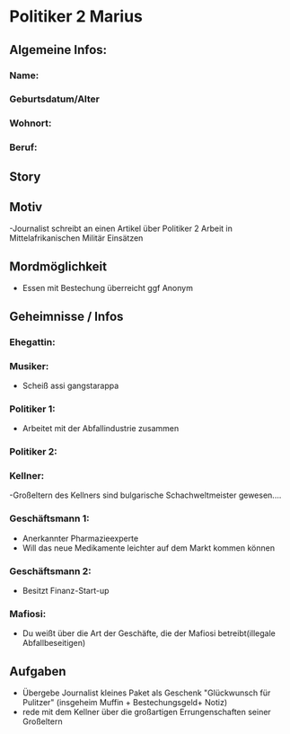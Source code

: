 # Politiker 2 Marius

## Algemeine Infos:
### Name:
### Geburtsdatum/Alter
### Wohnort:
### Beruf:

## Story

## Motiv
-Journalist schreibt an einen Artikel über Politiker 2 Arbeit in Mittelafrikanischen Militär Einsätzen
## Mordmöglichkeit
- Essen mit Bestechung überreicht ggf Anonym
## Geheimnisse / Infos

### Ehegattin:

### Musiker:
- Scheiß assi gangstarappa
### Politiker 1:
- Arbeitet mit der Abfallindustrie zusammen
### Politiker 2:

### Kellner:
-Großeltern des Kellners sind bulgarische Schachweltmeister gewesen....
### Geschäftsmann 1:
- Anerkannter Pharmazieexperte
- Will das neue Medikamente leichter auf dem Markt kommen können
### Geschäftsmann 2:
- Besitzt Finanz-Start-up
### Mafiosi:
- Du weißt über die Art der Geschäfte, die der Mafiosi betreibt(illegale Abfallbeseitigen)
## Aufgaben
- Übergebe Journalist kleines Paket als Geschenk "Glückwunsch für Pulitzer" (insgeheim Muffin + Bestechungsgeld+ Notiz)
- rede mit dem Kellner über die großartigen Errungenschaften seiner Großeltern